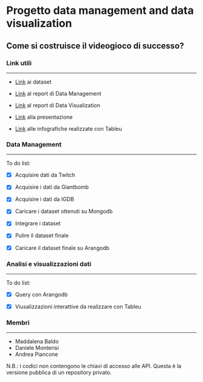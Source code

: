 # Progetto data management and data visualization



## Come si costruisce il videogioco di successo?



### Link utili

----

- [Link](https://drive.google.com/drive/u/0/folders/1QxfOTWAOcLSVjg-QvkRJwD4GvP54gEp2) ai dataset

- [Link](https://github.com/AndreaPiancone/Data-Management-and-Data-Visualization/blob/master/Report%20%2B%20Slides/Report_Data_Management_BMP.pdf) al report di Data Management

- [Link](https://github.com/AndreaPiancone/Data-Management-and-Data-Visualization/blob/master/Report%20%2B%20Slides/Report_Data_Visualization_BMP.pdf) al report di Data Visualization

- [Link](https://github.com/AndreaPiancone/Data-Management-and-Data-Visualization/blob/master/Report%20%2B%20Slides/presentazione_data_man_def_3.pdf) alla presentazione 

- [Link](https://public.tableau.com/profile/andrea2646#!/vizhome/VisualizzazioniEsamesettembre/Storia1) alle infografiche realizzate con Tableu



### Data Management

---

To do list:

- [x] Acquisire dati da Twitch

- [x] Acquisire i dati da Giantbomb

- [x] Acquisire i dati da IGDB

- [x] Caricare i dataset ottenuti su Mongodb

- [x] Integrare i dataset

- [x] Pulire il dataset finale

- [x] Caricare il dataset finale su Arangodb
  
  

### Analisi e visualizzazioni dati

---

To do list:

- [x] Query con Arangodb

- [x] Viusalizzazioni interattive da realizzare con Tableu


### Membri
---
- Maddalena Baldo
- Daniele Monterisi
- Andrea Piancone



N.B.: i codici non contengono le chiavi di accesso alle API. Questa è la versione pubblica di un repository privato.
